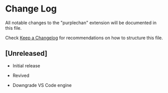 # Change Log

All notable changes to the "purplechan" extension will be documented in this file.

Check [Keep a Changelog](http://keepachangelog.com/) for recommendations on how to structure this file.

## [Unreleased]

- Initial release

- Revived

- Downgrade VS Code engine
